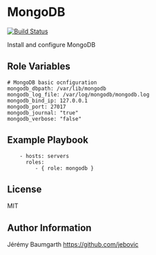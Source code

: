 MongoDB
=========

[![Build Status](https://travis-ci.org/jebovic/ansible-mongodb.svg?branch=master)](https://travis-ci.org/jebovic/ansible-mongodb)

Install and configure MongoDB

Role Variables
--------------

```
# MongoDB basic ocnfiguration
mongodb_dbpath: /var/lib/mongodb
mongodb_log_file: /var/log/mongodb/mongodb.log
mongodb_bind_ip: 127.0.0.1
mongodb_port: 27017
mongodb_journal: "true"
mongodb_verbose: "false"
```

Example Playbook
----------------

```
    - hosts: servers
      roles:
         - { role: mongodb }
```

License
-------

MIT

Author Information
------------------

Jérémy Baumgarth https://github.com/jebovic
